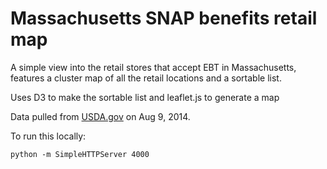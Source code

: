 Massachusetts SNAP benefits retail map
=================================

A simple view into the retail stores that accept EBT in Massachusetts, features a cluster map of all the retail locations and a sortable list.

Uses D3 to make the sortable list and leaflet.js to generate a map

Data pulled from [USDA.gov](http://www.fns.usda.gov/snap/retailerlocator) on Aug 9, 2014.

To run this locally:

``python -m SimpleHTTPServer 4000``
